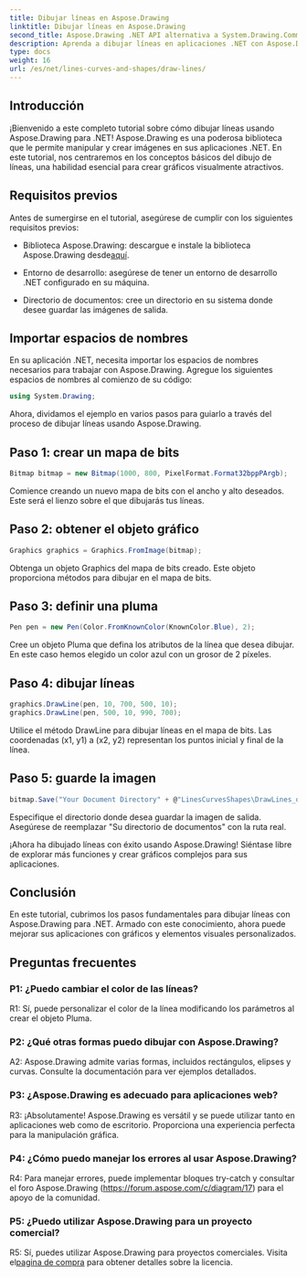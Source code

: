 ```yaml
---
title: Dibujar líneas en Aspose.Drawing
linktitle: Dibujar líneas en Aspose.Drawing
second_title: Aspose.Drawing .NET API alternativa a System.Drawing.Common
description: Aprenda a dibujar líneas en aplicaciones .NET con Aspose.Drawing. Este tutorial paso a paso lo guía a través del proceso para obtener gráficos impresionantes.
type: docs
weight: 16
url: /es/net/lines-curves-and-shapes/draw-lines/
---
```

## Introducción

¡Bienvenido a este completo tutorial sobre cómo dibujar líneas usando Aspose.Drawing para .NET! Aspose.Drawing es una poderosa biblioteca que le permite manipular y crear imágenes en sus aplicaciones .NET. En este tutorial, nos centraremos en los conceptos básicos del dibujo de líneas, una habilidad esencial para crear gráficos visualmente atractivos.

## Requisitos previos

Antes de sumergirse en el tutorial, asegúrese de cumplir con los siguientes requisitos previos:

-  Biblioteca Aspose.Drawing: descargue e instale la biblioteca Aspose.Drawing desde[aquí](https://releases.aspose.com/drawing/net/).

- Entorno de desarrollo: asegúrese de tener un entorno de desarrollo .NET configurado en su máquina.

- Directorio de documentos: cree un directorio en su sistema donde desee guardar las imágenes de salida.

## Importar espacios de nombres

En su aplicación .NET, necesita importar los espacios de nombres necesarios para trabajar con Aspose.Drawing. Agregue los siguientes espacios de nombres al comienzo de su código:

```csharp
using System.Drawing;
```

Ahora, dividamos el ejemplo en varios pasos para guiarlo a través del proceso de dibujar líneas usando Aspose.Drawing.

## Paso 1: crear un mapa de bits

```csharp
Bitmap bitmap = new Bitmap(1000, 800, PixelFormat.Format32bppPArgb);
```

Comience creando un nuevo mapa de bits con el ancho y alto deseados. Este será el lienzo sobre el que dibujarás tus líneas.

## Paso 2: obtener el objeto gráfico

```csharp
Graphics graphics = Graphics.FromImage(bitmap);
```

Obtenga un objeto Graphics del mapa de bits creado. Este objeto proporciona métodos para dibujar en el mapa de bits.

## Paso 3: definir una pluma

```csharp
Pen pen = new Pen(Color.FromKnownColor(KnownColor.Blue), 2);
```

Cree un objeto Pluma que defina los atributos de la línea que desea dibujar. En este caso hemos elegido un color azul con un grosor de 2 píxeles.

## Paso 4: dibujar líneas

```csharp
graphics.DrawLine(pen, 10, 700, 500, 10);
graphics.DrawLine(pen, 500, 10, 990, 700);
```

Utilice el método DrawLine para dibujar líneas en el mapa de bits. Las coordenadas (x1, y1) a (x2, y2) representan los puntos inicial y final de la línea.

## Paso 5: guarde la imagen

```csharp
bitmap.Save("Your Document Directory" + @"LinesCurvesShapes\DrawLines_out.png");
```

Especifique el directorio donde desea guardar la imagen de salida. Asegúrese de reemplazar "Su directorio de documentos" con la ruta real.

¡Ahora ha dibujado líneas con éxito usando Aspose.Drawing! Siéntase libre de explorar más funciones y crear gráficos complejos para sus aplicaciones.

## Conclusión

En este tutorial, cubrimos los pasos fundamentales para dibujar líneas con Aspose.Drawing para .NET. Armado con este conocimiento, ahora puede mejorar sus aplicaciones con gráficos y elementos visuales personalizados.

## Preguntas frecuentes

### P1: ¿Puedo cambiar el color de las líneas?

R1: Sí, puede personalizar el color de la línea modificando los parámetros al crear el objeto Pluma.

### P2: ¿Qué otras formas puedo dibujar con Aspose.Drawing?

A2: Aspose.Drawing admite varias formas, incluidos rectángulos, elipses y curvas. Consulte la documentación para ver ejemplos detallados.

### P3: ¿Aspose.Drawing es adecuado para aplicaciones web?

R3: ¡Absolutamente! Aspose.Drawing es versátil y se puede utilizar tanto en aplicaciones web como de escritorio. Proporciona una experiencia perfecta para la manipulación gráfica.

### P4: ¿Cómo puedo manejar los errores al usar Aspose.Drawing?

R4: Para manejar errores, puede implementar bloques try-catch y consultar el foro Aspose.Drawing (https://forum.aspose.com/c/diagram/17) para el apoyo de la comunidad.

### P5: ¿Puedo utilizar Aspose.Drawing para un proyecto comercial?

 R5: Sí, puedes utilizar Aspose.Drawing para proyectos comerciales. Visita el[pagina de compra](https://purchase.aspose.com/buy) para obtener detalles sobre la licencia.